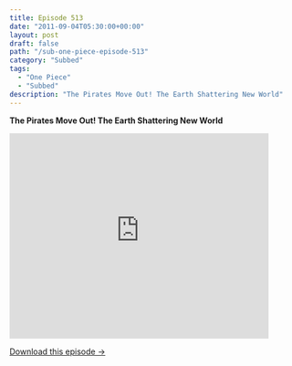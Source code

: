```yaml
---
title: Episode 513
date: "2011-09-04T05:30:00+00:00"
layout: post
draft: false
path: "/sub-one-piece-episode-513"
category: "Subbed"
tags:
  - "One Piece"
  - "Subbed"
description: "The Pirates Move Out! The Earth Shattering New World"
---
```


**The Pirates Move Out! The Earth Shattering New World**

<iframe width="640" height="360" src="https://www.rapidvideo.com/e/G6FRPF2WVV" frameborder="0" marginwidth=0 marginheight=0 scrolling=no allowfullscreen style="max-width:90%;"></iframe>

<a href="http://ouo.io/qs/eCodkFEQ?s=https://www.rapidvideo.com/d/G6FRPF2WVV" class="styled_a">Download this episode →</a>

